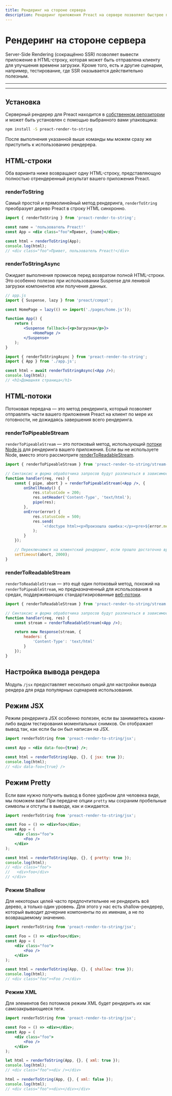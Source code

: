 ```yaml
---
title: Рендеринг на стороне сервера
description: Рендеринг приложения Preact на сервере позволяет быстрее показывать содержимое пользователям
---
```


# Рендеринг на стороне сервера

Server-Side Rendering (сокращённо SSR) позволяет вывести приложение в HTML-строку, которая может быть отправлена клиенту для улучшения времени загрузки. Кроме того, есть и другие сценарии, например, тестирование, где SSR оказывается действительно полезным.

---

<toc></toc>

---

## Установка

Серверный рендерер для Preact находится в [собственном репозитории](https://github.com/preactjs/preact-render-to-string/) и может быть установлен с помощью выбранного вами упаковщика:

```bash
npm install -S preact-render-to-string
```

После выполнения указанной выше команды мы можем сразу же приступить к использованию рендерера.

## HTML-строки

Оба варианта ниже возвращают одну HTML-строку, представляющую полностью отрендеренный результат вашего приложения Preact.

### renderToString

Самый простой и прямолинейный метод рендеринга, `renderToString` преобразует дерево Preact в строку HTML синхронно.

```jsx
import { renderToString } from 'preact-render-to-string';

const name = 'пользователь Preact!'
const App = <div class="foo">Привет, {name}</div>;

const html = renderToString(App);
console.log(html);
// <div class="foo">Привет, пользователь Preact!</div>
```

### renderToStringAsync

Ожидает выполнения промисов перед возвратом полной HTML-строки. Это особенно полезно при использовании Suspense для ленивой загрузки компонентов или получения данных.

```jsx
// app.js
import { Suspense, lazy } from 'preact/compat';

const HomePage = lazy(() => import('./pages/home.js'));

function App() {
    return (
        <Suspense fallback={<p>Загрузка</p>}>
            <HomePage />
        </Suspense>
    );
}
```

```jsx
import { renderToStringAsync } from 'preact-render-to-string';
import { App } from './app.js';

const html = await renderToStringAsync(<App />);
console.log(html);
// <h1>Домашняя страница</h1>
```

## HTML-потоки

Потоковая передача — это метод рендеринга, который позволяет отправлять части вашего приложения Preact на клиент по мере их готовности, не дожидаясь завершения всего рендеринга.

### renderToPipeableStream

`renderToPipeableStream` — это потоковый метод, использующий [потоки Node.js](https://nodejs.org/api/stream.html) для рендеринга вашего приложения. Если вы не используете Node, вместо этого рассмотрите [renderToReadableStream](#rendertoreadablestream).

```jsx
import { renderToPipeableStream } from 'preact-render-to-string/stream-node';

// Синтаксис и форма обработчика запросов будут различаться в зависимости от фреймворка
function handler(req, res) {
    const { pipe, abort } = renderToPipeableStream(<App />, {
        onShellReady() {
            res.statusCode = 200;
            res.setHeader('Content-Type', 'text/html');
            pipe(res);
        },
        onError(error) {
            res.statusCode = 500;
            res.send(
                `<!doctype html><p>Произошла ошибка:</p><pre>${error.message}</pre>`
            );
        }
    });

    // Переключаемся на клиентский рендеринг, если прошло достаточно времени.
    setTimeout(abort, 2000);
}
```

### renderToReadableStream

`renderToReadableStream` — это ещё один потоковый метод, похожий на `renderToPipeableStream`, но предназначенный для использования в средах, поддерживающих стандартизированные [веб-потоки](https://developer.mozilla.org/en-US/docs/Web/API/Streams_API).

```jsx
import { renderToReadableStream } from 'preact-render-to-string/stream';

// Синтаксис и форма обработчика запросов будут различаться в зависимости от фреймворка
function handler(req, res) {
    const stream = renderToReadableStream(<App />);

    return new Response(stream, {
        headers: {
            'Content-Type': 'text/html'
        }
    });
}
```

## Настройка вывода рендера

Модуль `/jsx` предоставляет несколько опций для настройки вывода рендера для ряда популярных сценариев использования.

## Режим JSX

Режим рендеринга JSX особенно полезен, если вы занимаетесь каким-либо видом тестирования моментальных снимков. Он отображает вывод так, как если бы он был написан на JSX.

```jsx
import renderToString from 'preact-render-to-string/jsx';

const App = <div data-foo={true} />;

const html = renderToString(App, {}, { jsx: true });
console.log(html);
// <div data-foo={true} />
```

## Режим Pretty

Если вам нужно получить вывод в более удобном для человека виде, мы поможем вам! При передаче опции `pretty` мы сохраним пробельные символы и отступы в выводе, как и ожидается.

```jsx
import renderToString from 'preact-render-to-string/jsx';

const Foo = () => <div>foo</div>;
const App = (
    <div class="foo">
        <Foo />
    </div>
);

const html = renderToString(App, {}, { pretty: true });
console.log(html);
// <div class="foo">
//   <div>foo</div>
// </div>
```

### Режим Shallow

Для некоторых целей часто предпочтительнее не рендерить всё дерево, а только один уровень. Для этого у нас есть shallow-рендерер, который выводит дочерние компоненты по их именам, а не по возвращаемому значению.

```jsx
import renderToString from 'preact-render-to-string/jsx';

const Foo = () => <div>foo</div>;
const App = (
    <div class="foo">
        <Foo />
    </div>
);

const html = renderToString(App, {}, { shallow: true });
console.log(html);
// <div class="foo"><Foo /></div>
```

### Режим XML

Для элементов без потомков режим XML будет рендерить их как самозакрывающиеся теги.

```jsx
import renderToString from 'preact-render-to-string/jsx';

const Foo = () => <div></div>;
const App = (
    <div class="foo">
        <Foo />
    </div>
);

let html = renderToString(App, {}, { xml: true });
console.log(html);
// <div class="foo"><div /></div>

html = renderToString(App, {}, { xml: false });
console.log(html);
// <div class="foo"><div></div></div>
```
